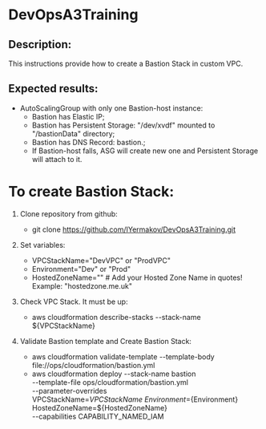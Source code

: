 # DevOpsA3Training

## Description:
This instructions provide how to create a Bastion Stack in custom VPC.

## Expected results:
- AutoScalingGroup with only one Bastion-host instance:
  * Bastion has Elastic IP;
  * Bastion has Persistent Storage: "/dev/xvdf" mounted to "/bastionData" directory;
  * Bastion has DNS Record: bastion.<HostedZoneName>;
  * If Bastion-host falls, ASG will create new one and Persistent Storage will attach to it.


# To create Bastion Stack:

1. Clone repository from github:
   - git clone https://github.com/IYermakov/DevOpsA3Training.git

3. Set variables:
   - VPCStackName="DevVPC" or "ProdVPC"
   - Environment="Dev" or "Prod"
   - HostedZoneName="" # Add your Hosted Zone Name in quotes! Example: "hostedzone.me.uk"

3. Check VPC Stack. It must be up:
   - aws cloudformation describe-stacks --stack-name ${VPCStackName}  

4. Validate Bastion template and Create Bastion Stack:
   - aws cloudformation validate-template --template-body \
     file://ops/cloudformation/bastion.yml
   - aws cloudformation deploy --stack-name bastion \
                               --template-file ops/cloudformation/bastion.yml \
                               --parameter-overrides VPCStackName=${VPCStackName} \
                                                     Environment=${Environment} \
                                                     HostedZoneName=${HostedZoneName} \
                               --capabilities CAPABILITY_NAMED_IAM
